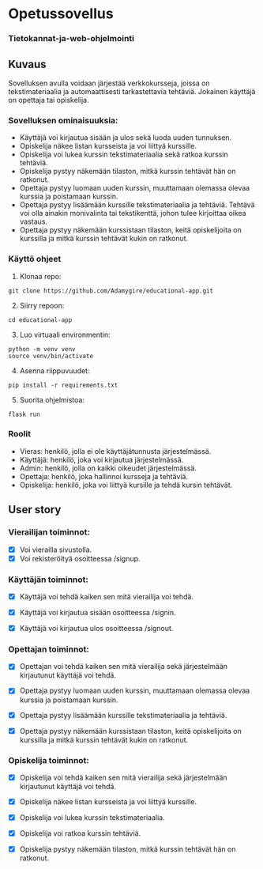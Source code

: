 # Opetussovellus
### Tietokannat-ja-web-ohjelmointi

## Kuvaus
Sovelluksen avulla voidaan järjestää verkkokursseja, joissa on tekstimateriaalia ja automaattisesti tarkastettavia tehtäviä. Jokainen käyttäjä on opettaja tai opiskelija.

### Sovelluksen ominaisuuksia:
- Käyttäjä voi kirjautua sisään ja ulos sekä luoda uuden tunnuksen.
- Opiskelija näkee listan kursseista ja voi liittyä kurssille.
- Opiskelija voi lukea kurssin tekstimateriaalia sekä ratkoa kurssin tehtäviä.
- Opiskelija pystyy näkemään tilaston, mitkä kurssin tehtävät hän on ratkonut.
- Opettaja pystyy luomaan uuden kurssin, muuttamaan olemassa olevaa kurssia ja poistamaan kurssin.
- Opettaja pystyy lisäämään kurssille tekstimateriaalia ja tehtäviä. Tehtävä voi olla ainakin monivalinta tai tekstikenttä, johon tulee kirjoittaa oikea vastaus.
- Opettaja pystyy näkemään kurssistaan tilaston, keitä opiskelijoita on kurssilla ja mitkä kurssin tehtävät kukin on ratkonut.

### Käyttö ohjeet
1. Klonaa repo:
```
git clone https://github.com/Adamygire/educational-app.git
```
2. Siirry repoon:
```
cd educational-app
```
3. Luo virtuaali environmentin:
```
python -m venv venv
source venv/bin/activate
```
4. Asenna riippuvuudet:
```
pip install -r requirements.txt
```
5. Suorita ohjelmistoa:
```
flask run
```

### Roolit
- Vieras: henkilö, jolla ei ole käyttäjätunnusta järjestelmässä.
- Käyttäjä: henkilö, joka voi kirjautua järjestelmässä.
- Admin: henkilö, jolla on kaikki oikeudet järjestelmässä.
- Opettaja: henkilö, joka hallinnoi kursseja ja tehtäviä.
- Opiskelija: henkilö, joka voi liittyä kursille ja tehdä kursin tehtävät.

## User story

### Vierailijan toiminnot:
- [x] Voi vierailla sivustolla.
- [x] Voi rekisteröityä osoitteessa /signup.

### Käyttäjän toiminnot:
- [x] Käyttäjä voi tehdä kaiken sen mitä vierailija voi tehdä.
- [x] Käyttäjä voi kirjautua sisään osoitteessa /signin.
- [x] Käyttäjä voi kirjautua ulos osoitteessa /signout.


### Opettajan toiminnot:
- [x] Opettajan voi tehdä kaiken sen mitä vierailija sekä järjestelmään kirjautunut käyttäjä voi tehdä.
- [x] Opettaja pystyy luomaan uuden kurssin, muuttamaan olemassa olevaa kurssia ja poistamaan kurssin.
- [x] Opettaja pystyy lisäämään kurssille tekstimateriaalia ja tehtäviä.
- [x] Opettaja pystyy näkemään kurssistaan tilaston, keitä opiskelijoita on kurssilla ja mitkä kurssin tehtävät kukin on ratkonut.


### Opiskelija toiminnot:
- [x] Opiskelija voi tehdä kaiken sen mitä vierailija sekä järjestelmään kirjautunut käyttäjä voi tehdä.
- [x] Opiskelija näkee listan kursseista ja voi liittyä kurssille.
- [x] Opiskelija voi lukea kurssin tekstimateriaalia.
- [x] Opiskelija voi ratkoa kurssin tehtäviä.
- [x] Opiskelija pystyy näkemään tilaston, mitkä kurssin tehtävät hän on ratkonut.

